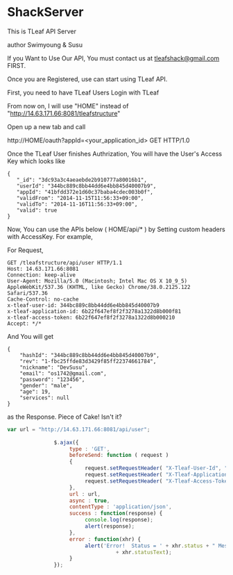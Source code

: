 ShackServer
===========
This is TLeaf API Server

author Swimyoung & Susu 

If you Want to Use Our API, You must contact us at tleafshack@gmail.com FIRST.


Once you are Registered, use can start using TLeaf API.


First, you need to have TLeaf Users Login with TLeaf

From now on, I will use "HOME" instead of "http://14.63.171.66:8081/tleafstructure"

Open up a new tab and call

http://HOME/oauth?appId=<your_application_id>
GET HTTP/1.0

Once the TLeaf User finishes Authrization, You will have the User's Access Key which looks like
```
{
   "_id": "3dc93a3c4aeaebde2b910777a80016b1",
   "userId": "344bc889c8bb44dd6e4bb845d40007b9",
   "appId": "41bfdd372e1d60c37baba4cdec003b0f",
   "validFrom": "2014-11-15T11:56:33+09:00",
   "validTo": "2014-11-16T11:56:33+09:00",
   "valid": true
}
```

Now, You can use the APIs below ( HOME/api/* ) by Setting custom headers with AccessKey. For example,


For Request,

```
GET /tleafstructure/api/user HTTP/1.1
Host: 14.63.171.66:8081
Connection: keep-alive
User-Agent: Mozilla/5.0 (Macintosh; Intel Mac OS X 10_9_5) AppleWebKit/537.36 (KHTML, like Gecko) Chrome/38.0.2125.122 Safari/537.36
Cache-Control: no-cache
x-tleaf-user-id: 344bc889c8bb44dd6e4bb845d40007b9
x-tleaf-application-id: 6b22f647ef8f2f3278a1322d8b000f81
x-tleaf-access-token: 6b22f647ef8f2f3278a1322d8b000210
Accept: */*
```

And You will get

```
{
    "hashId": "344bc889c8bb44dd6e4bb845d40007b9",
    "rev": "1-fbc25ffde83d3429f85ff22374661784",
    "nickname": "DevSusu",
    "email": "os1742@gmail.com",
    "password": "123456",
    "gender": "male",
    "age": 19,
    "services": null
}
```

as the Response. Piece of Cake! Isn't it?

```javascript
var url = "http://14.63.171.66:8081/api/user";
               
               $.ajax({
                    type : 'GET',
                    beforeSend: function ( request )
                    {
                         request.setRequestHeader( "X-Tleaf-User-Id", "344bc889c8bb44dd6e4bb845d40007b9" );
                         request.setRequestHeader( "X-Tleaf-Application-Id", "6b22f647ef8f2f3278a1322d8b000f81" );
                         request.setRequestHeader( "X-Tleaf-Access-Token", "6b22f647ef8f2f3278a1322d8b000210" );
                    },
                    url : url,
                    async : true,
                    contentType : 'application/json',
                    success : function(response) {
                         console.log(response);
                         alert(response);
                    },
                    error : function(xhr) {
                         alert('Error!  Status = ' + xhr.status + " Message = "
                                   + xhr.statusText);
                    }
               });
```
